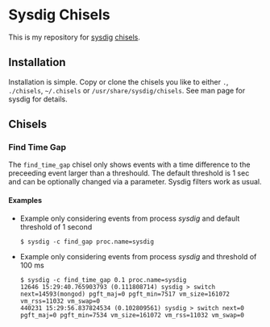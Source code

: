 # Sysdig Chisels

This is my repository for [sysdig](http://www.sysdig.org) [chisels](http://www.sysdig.org/wiki/chisels-overview/).

## Installation

Installation is simple. Copy or clone the chisels you like to either `.`, `./chisels`, `~/.chisels` or `/usr/share/sysdig/chisels`. See man page for sysdig for details.

## Chisels

### Find Time Gap

The `find_time_gap` chisel only shows events with a time difference to the preceeding event larger than a threshould. The default threshold is 1 sec and can be optionally changed via a parameter. Sysdig filters work as usual.

#### Examples

* Example only considering events from process _sysdig_ and default threshold of 1 second

    ```
    $ sysdig -c find_gap proc.name=sysdig
    ```

* Example only considering events from process _sysdig_ and threshold of 100 ms

    ```
    $ sysdig -c find_time_gap 0.1 proc.name=sysdig
    12646 15:29:40.765903793 (0.111808714) sysdig > switch next=14593(mongod) pgft_maj=0 pgft_min=7517 vm_size=161072 vm_rss=11032 vm_swap=0
    440231 15:29:56.837824534 (0.102809561) sysdig > switch next=0 pgft_maj=0 pgft_min=7534 vm_size=161072 vm_rss=11032 vm_swap=0
    ```

